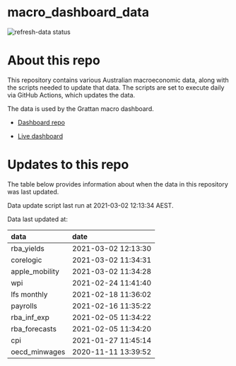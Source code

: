 
<!-- README.md is generated from README.Rmd. Please edit that file -->

# macro\_dashboard\_data

<!-- badges: start -->

![refresh-data
status](https://github.com/MattCowgill/macro_dashboard_data/workflows/refresh-data/badge.svg)

<!-- badges: end -->

# About this repo

This repository contains various Australian macroeconomic data, along
with the scripts needed to update that data. The scripts are set to
execute daily via GitHub Actions, which updates the data.

The data is used by the Grattan macro dashboard.

  - [Dashboard repo](https://github.com/grattan/macrodashboard)

  - [Live dashboard](https://mattcowgill.shinyapps.io/macrodashboard/)

# Updates to this repo

The table below provides information about when the data in this
repository was last updated.

Data update script last run at 2021-03-02 12:13:34 AEST.

Data last updated at:

| data            | date                |
| :-------------- | :------------------ |
| rba\_yields     | 2021-03-02 12:13:30 |
| corelogic       | 2021-03-02 11:34:31 |
| apple\_mobility | 2021-03-02 11:34:28 |
| wpi             | 2021-02-24 11:41:40 |
| lfs monthly     | 2021-02-18 11:36:02 |
| payrolls        | 2021-02-16 11:35:22 |
| rba\_inf\_exp   | 2021-02-05 11:34:22 |
| rba\_forecasts  | 2021-02-05 11:34:20 |
| cpi             | 2021-01-27 11:45:14 |
| oecd\_minwages  | 2020-11-11 13:39:52 |
